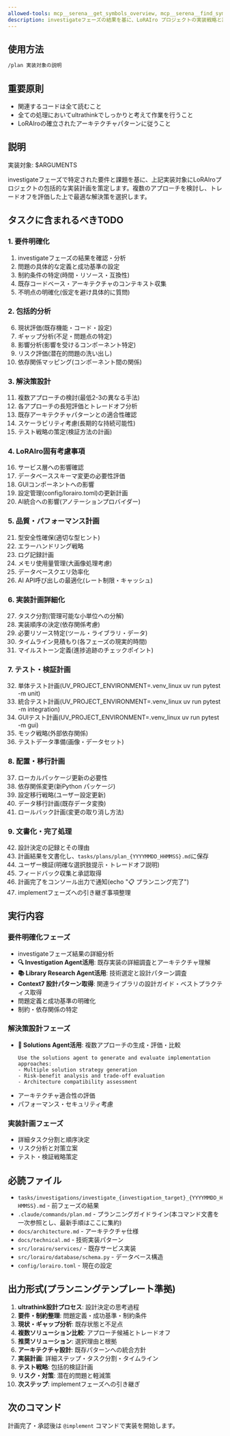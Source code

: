 ```yaml
---
allowed-tools: mcp__serena__get_symbols_overview, mcp__serena__find_symbol, mcp__serena__search_for_pattern, mcp__serena__read_memory, mcp__serena__write_memory, mcp__context7__resolve-library-id, mcp__context7__get-library-docs, Read, Bash, TodoWrite, Task
description: investigateフェーズの結果を基に、LoRAIro プロジェクトの実装戦略と詳細設計を策定します。
---
```


## 使用方法
```bash
/plan 実装対象の説明
```

## 重要原則
- 関連するコードは全て読むこと
- 全ての処理においてultrathinkでしっかりと考えて作業を行うこと
- LoRAIroの確立されたアーキテクチャパターンに従うこと

## 説明
実装対象: $ARGUMENTS

investigateフェーズで特定された要件と課題を基に、上記実装対象にLoRAIroプロジェクトの包括的な実装計画を策定します。複数のアプローチを検討し、トレードオフを評価した上で最適な解決策を選択します。

## タスクに含まれるべきTODO

### 1. 要件明確化
1. investigateフェーズの結果を確認・分析
2. 問題の具体的な定義と成功基準の設定
3. 制約条件の特定(時間・リソース・互換性)
4. 既存コードベース・アーキテクチャのコンテキスト収集
5. 不明点の明確化(仮定を避け具体的に質問)

### 2. 包括的分析
6. 現状評価(既存機能・コード・設定)
7. ギャップ分析(不足・問題点の特定)
8. 影響分析(影響を受けるコンポーネント特定)
9. リスク評価(潜在的問題の洗い出し)
10. 依存関係マッピング(コンポーネント間の関係)

### 3. 解決策設計
11. 複数アプローチの検討(最低2-3の異なる手法)
12. 各アプローチの長短評価とトレードオフ分析
13. 既存アーキテクチャパターンとの適合性確認
14. スケーラビリティ考慮(長期的な持続可能性)
15. テスト戦略の策定(検証方法の計画)

### 4. LoRAIro固有考慮事項
16. サービス層への影響確認
17. データベーススキーマ変更の必要性評価
18. GUIコンポーネントへの影響
19. 設定管理(config/lorairo.toml)の更新計画
20. AI統合への影響(アノテーションプロバイダー)

### 5. 品質・パフォーマンス計画
21. 型安全性確保(適切な型ヒント)
22. エラーハンドリング戦略
23. ログ記録計画
24. メモリ使用量管理(大画像処理考慮)
25. データベースクエリ効率化
26. AI API呼び出しの最適化(レート制限・キャッシュ)

### 6. 実装計画詳細化
27. タスク分割(管理可能な小単位への分解)
28. 実装順序の決定(依存関係考慮)
29. 必要リソース特定(ツール・ライブラリ・データ)
30. タイムライン見積もり(各フェーズの現実的時間)
31. マイルストーン定義(進捗追跡のチェックポイント)

### 7. テスト・検証計画
32. 単体テスト計画(UV_PROJECT_ENVIRONMENT=.venv_linux uv run pytest -m unit)
33. 統合テスト計画(UV_PROJECT_ENVIRONMENT=.venv_linux uv run pytest -m integration)
34. GUIテスト計画(UV_PROJECT_ENVIRONMENT=.venv_linux uv run pytest -m gui)
35. モック戦略(外部依存関係)
36. テストデータ準備(画像・データセット)

### 8. 配置・移行計画
37. ローカルパッケージ更新の必要性
38. 依存関係変更(新Python パッケージ)
39. 設定移行戦略(ユーザー設定更新)
40. データ移行計画(既存データ変換)
41. ロールバック計画(変更の取り消し方法)

### 9. 文書化・完了処理
42. 設計決定の記録とその理由
43. 計画結果を文書化し、`tasks/plans/plan_{YYYYMMDD_HHMMSS}.md`に保存
44. ユーザー検証(明確な選択肢提示・トレードオフ説明)
45. フィードバック収集と承認取得
46. 計画完了をコンソール出力で通知(echo "📋 プランニング完了")
47. implementフェーズへの引き継ぎ事項整理

## 実行内容

### 要件明確化フェーズ
- investigateフェーズ結果の詳細分析
- **🔍 Investigation Agent活用**: 既存実装の詳細調査とアーキテクチャ理解
- **📚 Library Research Agent活用**: 技術選定と設計パターン調査
- **Context7 設計パターン取得**: 関連ライブラリの設計ガイド・ベストプラクティス取得
- 問題定義と成功基準の明確化
- 制約・依存関係の特定

### 解決策設計フェーズ
- **🎯 Solutions Agent活用**: 複数アプローチの生成・評価・比較
  ```
  Use the solutions agent to generate and evaluate implementation approaches:
  - Multiple solution strategy generation
  - Risk-benefit analysis and trade-off evaluation
  - Architecture compatibility assessment
  ```
- アーキテクチャ適合性の評価
- パフォーマンス・セキュリティ考慮

### 実装計画フェーズ
- 詳細タスク分割と順序決定
- リスク分析と対策立案
- テスト・検証戦略策定

## 必読ファイル
- `tasks/investigations/investigate_{investigation_target}_{YYYYMMDD_HHMMSS}.md` - 前フェーズの結果
- `.claude/commands/plan.md` - プランニングガイドライン(本コマンド文書を一次参照とし、最新手順はここに集約)
- `docs/architecture.md` - アーキテクチャ仕様
- `docs/technical.md` - 技術実装パターン
- `src/lorairo/services/` - 既存サービス実装
- `src/lorairo/database/schema.py` - データベース構造
- `config/lorairo.toml` - 現在の設定

## 出力形式(プランニングテンプレート準拠)
1. **ultrathink設計プロセス**: 設計決定の思考過程
2. **要件・制約整理**: 問題定義・成功基準・制約条件
3. **現状・ギャップ分析**: 既存状態と不足点
4. **複数ソリューション比較**: アプローチ候補とトレードオフ
5. **推奨ソリューション**: 選択理由と根拠
6. **アーキテクチャ設計**: 既存パターンへの統合方針
7. **実装計画**: 詳細ステップ・タスク分割・タイムライン
8. **テスト戦略**: 包括的検証計画
9. **リスク・対策**: 潜在的問題と軽減策
10. **次ステップ**: implementフェーズへの引き継ぎ

## 次のコマンド
計画完了・承認後は `@implement` コマンドで実装を開始します。

